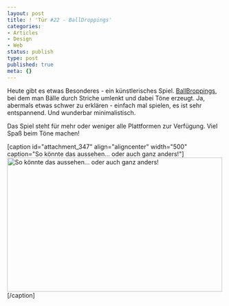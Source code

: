 ```yaml
---
layout: post
title: ! 'Tür #22 - BallDroppings'
categories:
- Articles
- Design
- Web
status: publish
type: post
published: true
meta: {}
---
```

Heute gibt es etwas Besonderes - ein künstlerisches Spiel. <a href="http://balldroppings.com">BallBroppings</a>, bei dem man Bälle durch Striche umlenkt und dabei Töne erzeugt. Ja, abermals etwas schwer zu erklären - einfach mal spielen, es ist sehr entspannend. Und wunderbar minimalistisch.

Das Spiel steht für mehr oder weniger alle Plattformen zur Verfügung. Viel Spaß beim Töne machen!

[caption id="attachment_347" align="aligncenter" width="500" caption="So könnte das aussehen... oder auch ganz anders!"]<a href="http://lumenpage.com/blog/wp-content/uploads/2008/12/bild-14.png"><img src="http://lumenpage.com/blog/wp-content/uploads/2008/12/bild-14-500x312.png" alt="So könnte das aussehen... oder auch ganz anders!" title="bild-14" width="500" height="312" class="size-medium wp-image-347" /></a>[/caption]

